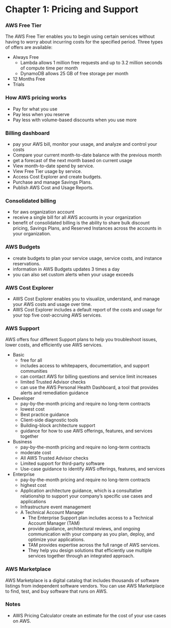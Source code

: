 # Chapter 1: Pricing and Support

### AWS Free Tier
The AWS Free Tier enables you to begin using certain services without having to worry about incurring costs for the specified period. Three types of offers are available: 
  - Always Free
    - Lambda allows 1 million free requests and up to 3.2 million seconds of compute time per month
    - DynamoDB allows 25 GB of free storage per month
  - 12 Months Free
  - Trials

### How AWS pricing works
  - Pay for what you use
  - Pay less when you reserve
  - Pay less with volume-based discounts when you use more

### Billing dashboard
  - pay your AWS bill, monitor your usage, and analyze and control your costs
  - Compare your current month-to-date balance with the previous month
  - get a forecast of the next month based on current usage
  - View month-to-date spend by service.
  - View Free Tier usage by service.
  - Access Cost Explorer and create budgets.
  - Purchase and manage Savings Plans.
  - Publish AWS Cost and Usage Reports.

### Consolidated billing
  - for aws organization account
  - receive a single bill for all AWS accounts in your organization
  - benefit of consolidated billing is the ability to share bulk discount pricing, Savings Plans, and Reserved Instances across the accounts in your organization.

### AWS Budgets
  - create budgets to plan your service usage, service costs, and instance reservations.
  - information in AWS Budgets updates 3 times a day
  - you can also set custom alerts when your usage exceeds

### AWS Cost Explorer
  - AWS Cost Explorer enables you to visualize, understand, and manage your AWS costs and usage over time.
  - AWS Cost Explorer includes a default report of the costs and usage for your top five cost-accruing AWS services.

### AWS Support
AWS offers four different Support plans to help you troubleshoot issues, lower costs, and efficiently use AWS services. 
  - Basic
    - free for all
    - includes access to whitepapers, documentation, and support communities
    - can contact AWS for billing questions and service limit increases
    - limited Trusted Advisor checks
    - can use the AWS Personal Health Dashboard, a tool that provides alerts and remediation guidance
  - Developer
    - pay-by-the-month pricing and require no long-term contracts 
    - lowest cost
    - Best practice guidance
    - Client-side diagnostic tools
    - Building-block architecture support
    - guidance for how to use AWS offerings, features, and services together
  - Business
    - pay-by-the-month pricing and require no long-term contracts 
    - moderate cost
    - All AWS Trusted Advisor checks
    - Limited support for third-party software
    - Use-case guidance to identify AWS offerings, features, and services
  - Enterprise
    - pay-by-the-month pricing and require no long-term contracts 
    - highest cost
    - Application architecture guidance, which is a consultative relationship to support your company’s specific use cases and applications
    - Infrastructure event management
    - A Technical Account Manager
      - The Enterprise Support plan includes access to a Technical Account Manager (TAM)
      - provide guidance, architectural reviews, and ongoing communication with your company as you plan, deploy, and optimize your applications. 
      - TAM provides expertise across the full range of AWS services.
      - They help you design solutions that efficiently use multiple services together through an integrated approach.
    
### AWS Marketplace
AWS Marketplace is a digital catalog that includes thousands of software listings from independent software vendors. You can use AWS Marketplace to find, test, and buy software that runs on AWS. 



### Notes
  - AWS Pricing Calculator create an estimate for the cost of your use cases on AWS.
